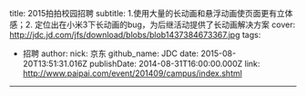 title: 2015拍拍校园招聘
subtitle: 1.使用大量的长动画和悬浮动画使页面更有立体感；2. 定位出在小米3下长动画的bug，为后继活动提供了长动画解决方案
cover: http://jdc.jd.com/jfs/download/blobs/blob1437384673367.jpg
tags:
  - 招聘
author:
  nick: 京东
  github_name: JDC
date: 2015-08-20T13:51:31.016Z
publishDate: 2014-08-31T16:00:00.000Z
link: http://www.paipai.com/event/201409/campus/index.shtml
---